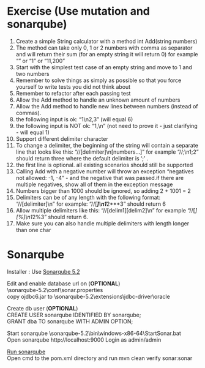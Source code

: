 # Exercise (Use mutation and sonarqube)

1. Create a simple String calculator with a method int Add(string numbers)
  1. The method can take only 0, 1 or 2 numbers with comma as separator and will return their sum (for an empty string it will return 0) for example “” or “1” or “11,200”
  2. Start with the simplest test case of an empty string and move to 1 and two numbers
  3. Remember to solve things as simply as possible so that you force yourself to write tests you did not think about
  4. Remember to refactor after each passing test
2. Allow the Add method to handle an unknown amount of numbers
3. Allow the Add method to handle new lines between numbers (instead of commas).
  1. the following input is ok:  “1\n2,3”  (will equal 6)
  2. the following input is NOT ok:  “1,\n” (not need to prove it - just clarifying - will equal 1)
4. Support different delimiter character
  1. To change a delimiter, the beginning of the string will contain a separate line that looks like this:   “//[delimiter]\n[numbers…]” for example “//;\n1;2” should return three where the default delimiter is ‘;’ .
  2. the first line is optional. all existing scenarios should still be supported
5. Calling Add with a negative number will throw an exception “negatives not allowed: -1, -4” - and the negative that was passed.if there are multiple negatives, show all of them in the exception message
6. Numbers bigger than 1000 should be ignored, so adding 2 + 1001  = 2
7. Delimiters can be of any length with the following format:  “//[delimiter]\n” for example: “//[***]\n1***2***3” should return 6
8. Allow multiple delimiters like this:  “//[delim1][delim2]\n” for example “//[*][%]\n1*2%3” should return 6.
9. Make sure you can also handle multiple delimiters with length longer than one char

# Sonarqube
Installer : Use [Sonarqube 5.2](http://www.sonarqube.org/downloads/)

Edit and enable database url on (**OPTIONAL**)  
\sonarqube-5.2\conf\sonar.properties  
copy ojdbc6.jar to \sonarqube-5.2\extensions\jdbc-driver\oracle

Create db user (**OPTIONAL**)  
CREATE USER sonarqube IDENTIFIED BY sonarqube;  
GRANT dba TO sonarqube WITH ADMIN OPTION;

Start sonarqube \sonarqube-5.2\bin\windows-x86-64\StartSonar.bat  
Open sonarqube http://localhost:9000
Login as admin/admin

[Run sonarqube](http://docs.sonarqube.org/display/SONAR/Analyzing+with+SonarQube+Scanner+for+Maven)  
Open cmd to the pom.xml directory and run mvn clean verify sonar:sonar
